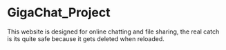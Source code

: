 # GigaChat_Project
This website is designed for online chatting and file sharing, the real catch is its quite safe because it gets deleted when reloaded.
